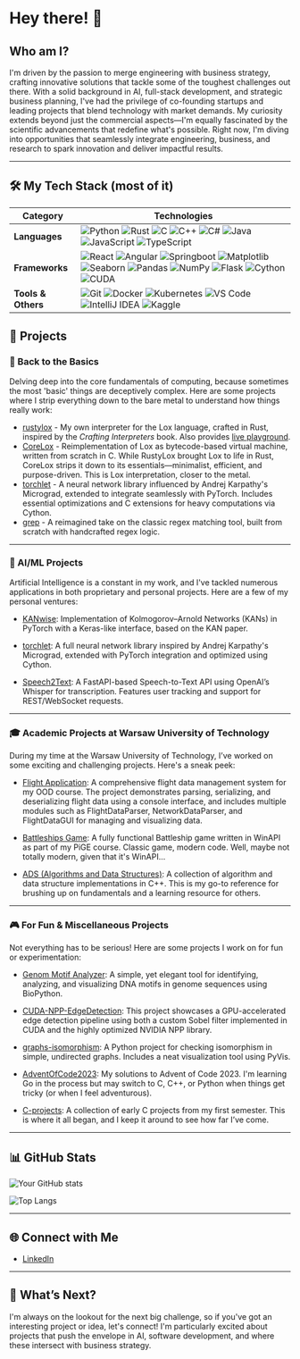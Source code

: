 # Hey there! 👋

## Who am I?

I'm driven by the passion to merge engineering with business strategy, crafting innovative solutions that tackle some of the toughest challenges out there. With a solid background in AI, full-stack development, and strategic business planning, I've had the privilege of co-founding startups and leading projects that blend technology with market demands. My curiosity extends beyond just the commercial aspects—I'm equally fascinated by the scientific advancements that redefine what's possible. Right now, I'm diving into opportunities that seamlessly integrate engineering, business, and research to spark innovation and deliver impactful results.

---

## 🛠️ My Tech Stack (most of it)

| Category          | Technologies                                                                                                                                                   |
|-------------------|---------------------------------------------------------------------------------------------------------------------------------------------------------------|
| **Languages**     | ![Python](https://img.shields.io/badge/-Python-3776AB?style=flat&logo=python&logoColor=white) ![Rust](https://img.shields.io/badge/-Rust-000000?style=flat&logo=rust&logoColor=white) ![C](https://img.shields.io/badge/-C-A8B9CC?style=flat&logo=c&logoColor=black) ![C++](https://img.shields.io/badge/-C++-00599C?style=flat&logo=c%2B%2B&logoColor=white) ![C#](https://img.shields.io/badge/-C%23-239120?style=flat&logo=c-sharp&logoColor=white) ![Java](https://img.shields.io/badge/-Java-007396?style=flat&logo=java&logoColor=white) ![JavaScript](https://img.shields.io/badge/-JavaScript-007396?style=flat&logo=javascript&logoColor=white) ![TypeScript](https://img.shields.io/badge/-TypeScript-007396?style=flat&logo=typescript&logoColor=white) |
| **Frameworks**    | ![React](https://img.shields.io/badge/-React-61DAFB?style=flat&logo=react&logoColor=black) ![Angular](https://img.shields.io/badge/-Angular-DD0031?style=flat&logo=angular&logoColor=white) ![Springboot](https://img.shields.io/badge/-Springboot-6DB33F?style=flat&logo=spring&logoColor=white) ![Matplotlib](https://img.shields.io/badge/-Matplotlib-3776AB?style=flat&logo=python&logoColor=white) ![Seaborn](https://img.shields.io/badge/-Seaborn-3776AB?style=flat&logo=python&logoColor=white) ![Pandas](https://img.shields.io/badge/-Pandas-150458?style=flat&logo=pandas&logoColor=white) ![NumPy](https://img.shields.io/badge/-NumPy-013243?style=flat&logo=numpy&logoColor=white) ![Flask](https://img.shields.io/badge/-Flask-000000?style=flat&logo=flask&logoColor=white) ![Cython](https://img.shields.io/badge/-Cython-FFD43B?style=flat&logo=python&logoColor=white) ![CUDA](https://img.shields.io/badge/CUDA-green?logo=nvidia) |
| **Tools & Others**| ![Git](https://img.shields.io/badge/-Git-F05032?style=flat&logo=git&logoColor=white) ![Docker](https://img.shields.io/badge/-Docker-2496ED?style=flat&logo=docker&logoColor=white) ![Kubernetes](https://img.shields.io/badge/-Kubernetes-326CE5?style=flat&logo=kubernetes&logoColor=white) ![VS Code](https://img.shields.io/badge/-VS%20Code-007ACC?style=flat&logo=visual-studio-code&logoColor=white) ![IntelliJ IDEA](https://img.shields.io/badge/-IntelliJ%20IDEA-000000?style=flat&logo=intellij-idea&logoColor=white) ![Kaggle](https://img.shields.io/badge/-Kaggle-20BEFF?style=flat&logo=kaggle&logoColor=white) |


## 🚀 Projects

### 🔧 Back to the Basics

Delving deep into the core fundamentals of computing, because sometimes the most 'basic' things are deceptively complex. Here are some projects where I strip everything down to the bare metal to understand how things really work:

- [rustylox](https://github.com/mvishiu11/rustylox) - My own interpreter for the Lox language, crafted in Rust, inspired by the *Crafting Interpreters* book. Also provides [live playground](https://mvishiu11.github.io/rustylox-playground).
- [CoreLox](https://github.com/mvishiu11/CoreLox) - Reimplementation of Lox as bytecode-based virtual machine, written from scratch in C. While RustyLox brought Lox to life in Rust, CoreLox strips it down to its essentials—minimalist, efficient, and purpose-driven. This is Lox interpretation, closer to the metal. 
- [torchlet](https://github.com/mvishiu11/torchlet) - A neural network library influenced by Andrej Karpathy's Micrograd, extended to integrate seamlessly with PyTorch. Includes essential optimizations and C extensions for heavy computations via Cython.
- [grep](https://github.com/mvishiu11/grep) - A reimagined take on the classic regex matching tool, built from scratch with handcrafted regex logic.
<!-- - **carbonlox** - An evolution of rustylox, rewritten in C with a bytecode-based architecture that boosts speed significantly. -->

---

### 🤖 AI/ML Projects
Artificial Intelligence is a constant in my work, and I've tackled numerous applications in both proprietary and personal projects. Here are a few of my personal ventures:

- [KANwise](https://github.com/mvishiu11/kanwise): Implementation of Kolmogorov–Arnold Networks (KANs) in PyTorch with a Keras-like interface, based on the KAN paper.

- [torchlet](https://github.com/mvishiu11/torchlet): A full neural network library inspired by Andrej Karpathy's Micrograd, extended with PyTorch integration and optimized using Cython.

- [Speech2Text](https://github.com/mvishiu11/speech2text): A FastAPI-based Speech-to-Text API using OpenAI’s Whisper for transcription. Features user tracking and support for REST/WebSocket requests.

---

### 🎓 Academic Projects at Warsaw University of Technology
During my time at the Warsaw University of Technology, I’ve worked on some exciting and challenging projects. Here's a sneak peek:

- [Flight Application](https://github.com/mvishiu11/FlightApplication): A comprehensive flight data management system for my OOD course. The project demonstrates parsing, serializing, and deserializing flight data using a console interface, and includes multiple modules such as FlightDataParser, NetworkDataParser, and FlightDataGUI for managing and visualizing data.

- [Battleships Game](https://github.com/mvishiu11/BattleshipsGame): A fully functional Battleship game written in WinAPI as part of my PiGE course. Classic game, modern code. Well, maybe not totally modern, given that it's WinAPI...

- [ADS (Algorithms and Data Structures)](https://github.com/mvishiu11/ads): A collection of algorithm and data structure implementations in C++. This is my go-to reference for brushing up on fundamentals and a learning resource for others.

---

### 🎮 For Fun & Miscellaneous Projects
Not everything has to be serious! Here are some projects I work on for fun or experimentation:

- [Genom Motif Analyzer](https://github.com/mvishiu11/Genome-Motif-Analyzer): A simple, yet elegant tool for identifying, analyzing, and visualizing DNA motifs in genome sequences using BioPython.

- [CUDA-NPP-EdgeDetection](https://github.com/mvishiu11/CUDA-NPP-EdgeDetection): This project showcases a GPU-accelerated edge detection pipeline using both a custom Sobel filter implemented in CUDA and the highly optimized NVIDIA NPP library. 

- [graphs-isomorphism](https://github.com/mvishiu11/graphs_isomorphism): A Python project for checking isomorphism in simple, undirected graphs. Includes a neat visualization tool using PyVis.

- [AdventOfCode2023](https://github.com/mvishiu11/adventofcode2023): My solutions to Advent of Code 2023. I'm learning Go in the process but may switch to C, C++, or Python when things get tricky (or when I feel adventurous).

- [C-projects](https://github.com/mvishiu11/C-projects): A collection of early C projects from my first semester. This is where it all began, and I keep it around to see how far I’ve come.

---

## 📊 GitHub Stats

![Your GitHub stats](https://github-readme-stats.vercel.app/api?username=mvishiu11&show_icons=true&theme=radical)

![Top Langs](https://github-readme-stats.vercel.app/api/top-langs/?username=ergo&layout=compact&theme=radical)

---

## 🌐 Connect with Me

- [LinkedIn](https://www.linkedin.com/in/jakub-muszyński-51133a273)

---

## 🌱 What’s Next?

I'm always on the lookout for the next big challenge, so if you've got an interesting project or idea, let's connect! I'm particularly excited about projects that push the envelope in AI, software development, and where these intersect with business strategy.
